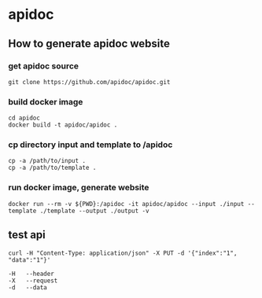 # apidoc
## How to generate apidoc website
### get apidoc source
	git clone https://github.com/apidoc/apidoc.git

### build docker image
	cd apidoc
	docker build -t apidoc/apidoc .

### cp directory input and template to /apidoc
	cp -a /path/to/input .
	cp -a /path/to/template .

### run docker image, generate website
	docker run --rm -v ${PWD}:/apidoc -it apidoc/apidoc --input ./input --template ./template --output ./output -v

## test api
	curl -H "Content-Type: application/json" -X PUT -d '{"index":"1", "data":"1"}'

	-H   --header
	-X   --request
	-d   --data